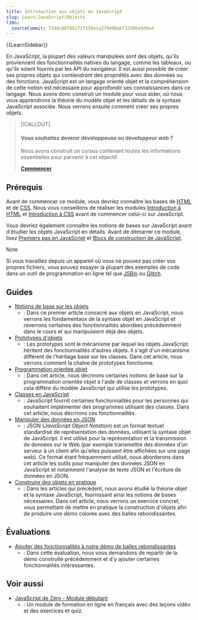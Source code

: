 ```yaml
---
title: Introduction aux objets en JavaScript
slug: Learn/JavaScript/Objects
l10n:
  sourceCommit: 72d4c8678b172f558eca279d98abf23395e0d9a4
---
```


{{LearnSidebar}}

En JavaScript, la plupart des valeurs manipulées sont des objets, qu'ils proviennent des fonctionnalités natives du langage, comme les tableaux, ou qu'ils soient fournis par les API du navigateur. Il est aussi possible de créer ses propres objets qui contiendront des propriétés avec des données ou des fonctions. JavaScript est un langage orienté objet et la compréhension de cette notion est nécessaire pour approfondir ses connaissances dans ce langage. Nous avons donc construit un module pour vous aider, où nous vous apprendrons la théorie du modèle objet et les détails de la syntaxe JavaScript associée. Nous verrons ensuite comment créer ses propres objets.

> [!CALLOUT]
>
> #### Vous souhaitez devenir développeuse ou développeur web&nbsp;?
>
> Nous avons construit un cursus contenant toutes les informations essentielles pour parvenir à cet objectif.
>
> [**Commencer**](/fr/docs/Learn/Front-end_web_developer)

## Prérequis

Avant de commencer ce module, vous devriez connaître les bases de [HTML](/fr/docs/Glossary/HTML) et de [CSS](/fr/docs/Glossary/CSS). Nous vous conseillons de réaliser les modules [Introduction à HTML](/fr/docs/Learn/HTML/Introduction_to_HTML) et [Introduction à CSS](/fr/docs/Learn/CSS/First_steps) avant de commencer celui-ci sur JavaScript.

Vous devriez également connaître les notions de bases sur JavaScript avant d'étudier les objets JavaScript en détails. Avant de démarrer ce module, lisez [Premiers pas en JavaScript](/fr/docs/Learn/JavaScript/First_steps) et [Blocs de construction de JavaScript](/fr/docs/Learn/JavaScript/Building_blocks).

> [!NOTE]
> Si vous travaillez depuis un appareil où vous ne pouvez pas créer vos propres fichiers, vous pouvez essayer la plupart des exemples de code dans un outil de programmation en ligne tel que [JSBin](https://jsbin.com/) ou [Glitch](https://glitch.com/).

## Guides

- [Notions de base sur les objets](/fr/docs/Learn/JavaScript/Objects/Basics)
  - : Dans ce premier article consacré aux objets en JavaScript, nous verrons les fondamentaux de la syntaxe objet en JavaScript et reverrons certaines des fonctionnalités abordées précédemment dans le cours et qui manipulaient déjà des objets.
- [Prototypes d'objets](/fr/docs/Learn/JavaScript/Objects/Object_prototypes)
  - : Les prototypes sont le mécanisme par lequel les objets JavaScript héritent des fonctionnalités d'autres objets. Il s'agit d'un mécanisme différent de l'héritage basé sur les classes. Dans cet article, nous verrons comment la chaîne de prototypes fonctionne.
- [Programmation orientée objet](/fr/docs/Learn/JavaScript/Objects/Object-oriented_programming)
  - : Dans cet article, nous décrirons certaines notions de base sur la programmation orientée objet à l'aide de classes et verrons en quoi cela diffère du modèle JavaScript qui utilise les prototypes.
- [Classes en JavaScript](/fr/docs/Learn/JavaScript/Objects/Classes_in_JavaScript)
  - : JavaScript fournit certaines fonctionnalités pour les personnes qui souhaitent implémenter des programmes utilisant des classes. Dans cet article, nous décrirons ces fonctionnalités.
- [Manipuler des données en JSON](/fr/docs/Learn/JavaScript/Objects/JSON)
  - : JSON (<i lang="en">JavaScript Object Notation</i>) est un format textuel standardisé de représentation des données, utilisant la syntaxe objet de JavaScript. Il est utilisé pour la représentation et la transmission de données sur le Web (par exemple transmettre des données d'un serveur à un client afin qu'elles puissent être affichées sur une page web). Ce format étant fréquemment utilisé, nous aborderons dans cet article les outils pour manipuler des données JSON en JavaScript et notamment l'analyse de texte JSON et l'écriture de données en JSON.
- [Construire des objets en pratique](/fr/docs/Learn/JavaScript/Objects/Object_building_practice)
  - : Dans les articles qui précèdent, nous avons étudié la théorie objet et la syntaxe JavaScript, fournissant ainsi les notions de bases nécessaires. Dans cet article, nous verrons un exercice concret, vous permettant de mettre en pratique la construction d'objets afin de produire une démo colorée avec des balles rebondissantes.

## Évaluations

- [Ajouter des fonctionnalités à notre démo de balles rebondissantes](/fr/docs/Learn/JavaScript/Objects/Adding_bouncing_balls_features)
  - : Dans cette évaluation, nous vous demandons de repartir de la démo construite précédemment et d'y ajouter certaines fonctionnalités intéressantes.

## Voir aussi

- [JavaScript de Zéro - Module débutant](https://www.javascriptdezero.com/module-debutant)
  - : Un module de formation en ligne en français avec des leçons vidéo et des exercices et quiz.
